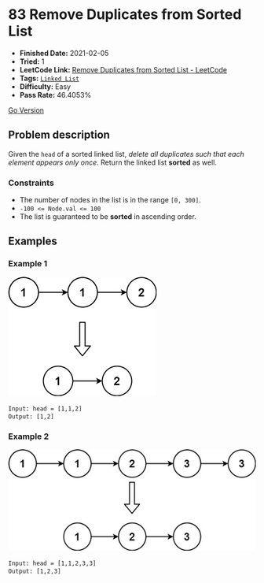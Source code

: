 # 83 Remove Duplicates from Sorted List

- **Finished Date:** 2021-02-05
- **Tried:** 1
- **LeetCode Link:** [Remove Duplicates from Sorted List - LeetCode](https://leetcode.com/problems/remove-duplicates-from-sorted-list/)
- **Tags:** [`Linked List`](https://leetcode.com/tag/linked-list/)
- **Difficulty:** Easy
- **Pass Rate:** 46.4053%

[Go Version](../Go/83_Remove_Duplicates_from_Sorted_List/main.go)

## Problem description

Given the `head` of a sorted linked list, *delete all duplicates such that each element appears only once*. Return the linked list **sorted** as well.

### Constraints

- The number of nodes in the list is in the range `[0, 300]`.
- `-100 <= Node.val <= 100`
- The list is guaranteed to be **sorted** in ascending order.

## Examples

### Example 1

![](./assets/83.Remove_Duplicates_from_Sorted_List_1.jpg)

```
Input: head = [1,1,2]
Output: [1,2]
```

### Example 2

![](./assets/83.Remove_Duplicates_from_Sorted_List_2.jpg)

```
Input: head = [1,1,2,3,3]
Output: [1,2,3]
```
